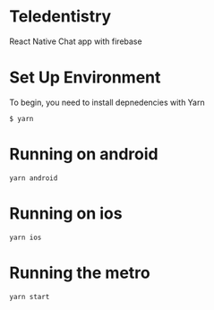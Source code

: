 # Teledentistry
React Native Chat app with firebase
# Set Up Environment
To begin, you need to install depnedencies with Yarn

``$ yarn``

# Running on android
``yarn android``

# Running on ios
``yarn ios``

# Running the metro
``yarn start``
